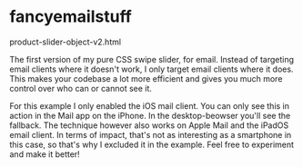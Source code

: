 # fancyemailstuff



product-slider-object-v2.html

The first version of my pure CSS swipe slider, for email. Instead of targeting email clients where it doesn't work, I only target email clients where it does. This makes your codebase a lot more efficient and gives you much more control over who can or cannot see it. 

For this example I only enabled the iOS mail client. You can only see this in action in the Mail app on the iPhone. In the desktop-beowser you'll see the fallback. The technique however also works on Apple Mail and the iPadOS email client. In terms of impact, that's not as interesting as a smartphone in this case, so that's why I excluded it in the example. Feel free to experiment and make it better!  


